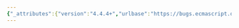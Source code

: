 ```yaml
---
{"_attributes":{"version":"4.4.4+","urlbase":"https://bugs.ecmascript.org/","maintainer":"dherman@mozilla.com"},"bug":{"bug_id":2238,"creation_ts":"2013-11-12 04:58:00 -0800","short_desc":"11.9.1: Remove parameterised productions for Break/ContinueStatement","delta_ts":"2014-01-27 10:03:21 -0800","product":"Draft for 6th Edition","component":"editorial issue","version":"Rev 21: November 8, 2013 Draft","rep_platform":"All","op_sys":"All","bug_status":"RESOLVED","resolution":"FIXED","priority":"Normal","bug_severity":"normal","everconfirmed":true,"reporter":{"uid":"andrebargull","name":"André Bargull"},"assigned_to":{"uid":"allen","name":"Allen Wirfs-Brock"},"long_desc":[{"commentid":6673,"comment_count":0,"who":{"uid":"andrebargull","name":"André Bargull"},"bug_when":"2013-11-12 04:58:04 -0800","thetext":"11.9.1  Rules of Automatic Semicolon Insertion:\n\nBreak/ContinueStatement are no longer parameterised, therefore remove parameterised productions in list in 11.9.1, NOTE."},{"commentid":6739,"comment_count":1,"who":{"uid":"allen","name":"Allen Wirfs-Brock"},"bug_when":"2013-11-14 09:51:05 -0800","thetext":"fixed in rev22 editor's draft"},{"commentid":7053,"comment_count":2,"who":{"uid":"allen","name":"Allen Wirfs-Brock"},"bug_when":"2014-01-27 10:03:21 -0800","thetext":"fixed in Rev22 (January 20, 2013) release"}]}}
---
```

